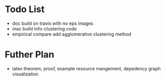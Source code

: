 # Todo List
* doc build on travis with no eps images
* mac build info-clustering code
* empirical compare add agglomerative clustering method

# Futher Plan
* latex theorem, proof, example resource mangement, depedency graph visualization
